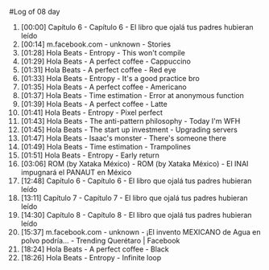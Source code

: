 #Log of 08 day

1. [00:00] Capítulo 6 - Capítulo 6 - El libro que ojalá tus padres hubieran leído
1. [00:14] m.facebook.com - unknown - Stories
1. [01:28] Hola Beats - Entropy - This won't compile
1. [01:29] Hola Beats - A perfect coffee - Cappuccino
1. [01:31] Hola Beats - A perfect coffee - Red eye
1. [01:33] Hola Beats - Entropy - It's a good practice bro
1. [01:35] Hola Beats - A perfect coffee - Americano
1. [01:37] Hola Beats - Time estimation - Error at anonymous function
1. [01:39] Hola Beats - A perfect coffee - Latte
1. [01:41] Hola Beats - Entropy - Pixel perfect
1. [01:43] Hola Beats - The anti-pattern philosophy - Today I'm WFH
1. [01:45] Hola Beats - The start up investment - Upgrading servers
1. [01:47] Hola Beats - Isaac's monster - There's someone there
1. [01:49] Hola Beats - Time estimation - Trampolines
1. [01:51] Hola Beats - Entropy - Early return
1. [03:06] ROM (by Xataka México) - ROM (by Xataka México) - El INAI impugnará el PANAUT en México
1. [12:48] Capítulo 6 - Capítulo 6 - El libro que ojalá tus padres hubieran leído
1. [13:11] Capítulo 7 - Capítulo 7 - El libro que ojalá tus padres hubieran leído
1. [14:30] Capítulo 8 - Capítulo 8 - El libro que ojalá tus padres hubieran leído
1. [15:37] m.facebook.com - unknown - ¡El invento MEXICANO de Agua en polvo podría... - Trending Querétaro | Facebook
1. [18:24] Hola Beats - A perfect coffee - Black
1. [18:26] Hola Beats - Entropy - Infinite loop
